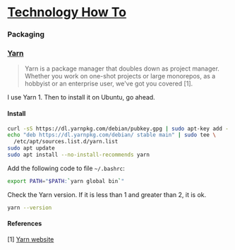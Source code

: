# [Technology How To](/readme.md)

### Packaging

### [Yarn](/packaging/yarn.md)

> Yarn is a package manager that doubles down as project manager.
> Whether you work on one-shot projects or large monorepos, as a hobbyist or an enterprise user, we've got you covered [1].

I use Yarn 1.
Then to install it on Ubuntu, go ahead.

#### Install

```sh
curl -sS https://dl.yarnpkg.com/debian/pubkey.gpg | sudo apt-key add -
echo "deb https://dl.yarnpkg.com/debian/ stable main" | sudo tee \
  /etc/apt/sources.list.d/yarn.list
sudo apt update
sudo apt install --no-install-recommends yarn
```

Add the following code to file `~/.bashrc`:

```sh
export PATH="$PATH:`yarn global bin`"
```

Check the Yarn version.
If it is less than 1 and greater than 2, it is ok.

```sh
yarn --version
```

#### References

[1] [Yarn website](https://yarnpkg.com/)
